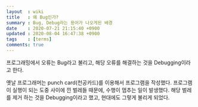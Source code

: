 ```yaml
---
layout  : wiki
title   : 왜 Bug인가?
summary : Bug, Debug라는 용어가 나오게된 배경
date    : 2020-07-21 21:15:40 +0900
updated : 2020-08-04 16:47:38 +0900
tags    : [terms]
comments: true
---
```


프로그래밍에서 오류는 Bug라고 불리고, 해당 오류를 해결하는 것을 Debugging이라고 한다.

옛날 프로그래머는 punch card(천공카드)를 이용해서 프로그램을 작성했다.
프로그램이 실행이 되는 도중 사이에 낀 벌레들 때문에, 수행이 멈추는 일이 발생했다.
해당 벌레를 제거 하는 것을 Debugging이라고 했고, 현대에도 그렇게 불리게 되었다.
